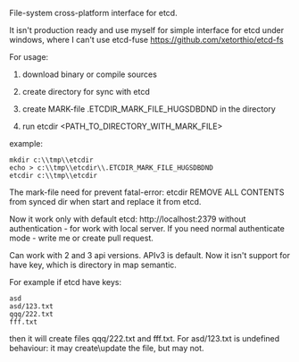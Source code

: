 File-system cross-platform interface for etcd.

It isn't production ready and use myself for simple interface for etcd under windows, where I can't use etcd-fuse
https://github.com/xetorthio/etcd-fs

For usage:

1. download binary or compile sources

2. create directory for sync with etcd

3. create MARK-file .ETCDIR_MARK_FILE_HUGSDBDND in the directory

4. run etcdir <PATH_TO_DIRECTORY_WITH_MARK_FILE>

example:
```
mkdir c:\\tmp\\etcdir
echo > c:\\tmp\\etcdir\\.ETCDIR_MARK_FILE_HUGSDBDND
etcdir c:\\tmp\\etcdir
```

The mark-file need for prevent fatal-error: etcdir REMOVE ALL CONTENTS from synced dir when start and replace it from etcd.


Now it work only with default etcd: http://localhost:2379 without authentication - for work with local server.
If you need normal authenticate mode - write me or create pull request.


Can work with 2 and 3 api versions. APIv3 is default.
Now it isn't support for have key, which is directory in map semantic.

For example if etcd have keys:
    
    asd
    asd/123.txt
    qqq/222.txt
    fff.txt
    
then it will create files qqq/222.txt and fff.txt. For asd/123.txt is undefined behaviour: it may create\update the file, but may not.
